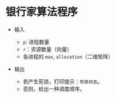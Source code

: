 # 银行家算法程序

* 输入
  * `p`: 进程数量
  * `r`：资源数量（向量）
  * 各进程的 `max`, `allocation`（二维矩阵）
  
* 输出
  * 若产生死锁，打印提示：`死锁状态`。
  * 否则，给出一种调度顺序。
  
  
